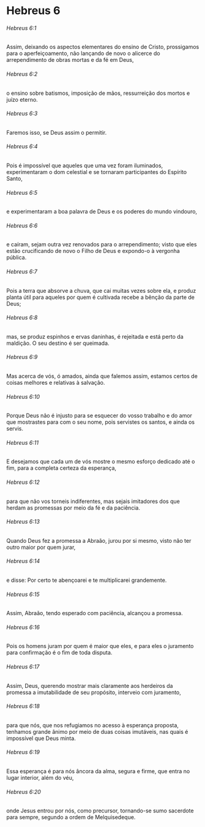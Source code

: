 # Hebreus 6

###### Hebreus 6:1

Assim, deixando os aspectos elementares do ensino de Cristo, prossigamos para o aperfeiçoamento, não lançando de novo o alicerce do arrependimento de obras mortas e da fé em Deus,

###### Hebreus 6:2

o ensino sobre batismos, imposição de mãos, ressurreição dos mortos e juízo eterno.

###### Hebreus 6:3

Faremos isso, se Deus assim o permitir.

###### Hebreus 6:4

Pois é impossível que aqueles que uma vez foram iluminados, experimentaram o dom celestial e se tornaram participantes do Espírito Santo,

###### Hebreus 6:5

e experimentaram a boa palavra de Deus e os poderes do mundo vindouro,

###### Hebreus 6:6

e caíram, sejam outra vez renovados para o arrependimento; visto que eles estão crucificando de novo o Filho de Deus e expondo-o à vergonha pública.

###### Hebreus 6:7

Pois a terra que absorve a chuva, que cai muitas vezes sobre ela, e produz planta útil para aqueles por quem é cultivada recebe a bênção da parte de Deus;

###### Hebreus 6:8

mas, se produz espinhos e ervas daninhas, é rejeitada e está perto da maldição. O seu destino é ser queimada.

###### Hebreus 6:9

Mas acerca de vós, ó amados, ainda que falemos assim, estamos certos de coisas melhores e relativas à salvação.

###### Hebreus 6:10

Porque Deus não é injusto para se esquecer do vosso trabalho e do amor que mostrastes para com o seu nome, pois servistes os santos, e ainda os servis.

###### Hebreus 6:11

E desejamos que cada um de vós mostre o mesmo esforço dedicado até o fim, para a completa certeza da esperança,

###### Hebreus 6:12

para que não vos torneis indiferentes, mas sejais imitadores dos que herdam as promessas por meio da fé e da paciência.

###### Hebreus 6:13

Quando Deus fez a promessa a Abraão, jurou por si mesmo, visto não ter outro maior por quem jurar,

###### Hebreus 6:14

e disse: Por certo te abençoarei e te multiplicarei grandemente.

###### Hebreus 6:15

Assim, Abraão, tendo esperado com paciência, alcançou a promessa.

###### Hebreus 6:16

Pois os homens juram por quem é maior que eles, e para eles o juramento para confirmação é o fim de toda disputa.

###### Hebreus 6:17

Assim, Deus, querendo mostrar mais claramente aos herdeiros da promessa a imutabilidade de seu propósito, interveio com juramento,

###### Hebreus 6:18

para que nós, que nos refugiamos no acesso à esperança proposta, tenhamos grande ânimo por meio de duas coisas imutáveis, nas quais é impossível que Deus minta.

###### Hebreus 6:19

Essa esperança é para nós âncora da alma, segura e firme, que entra no lugar interior, além do véu,

###### Hebreus 6:20

onde Jesus entrou por nós, como precursor, tornando-se sumo sacerdote para sempre, segundo a ordem de Melquisedeque.

